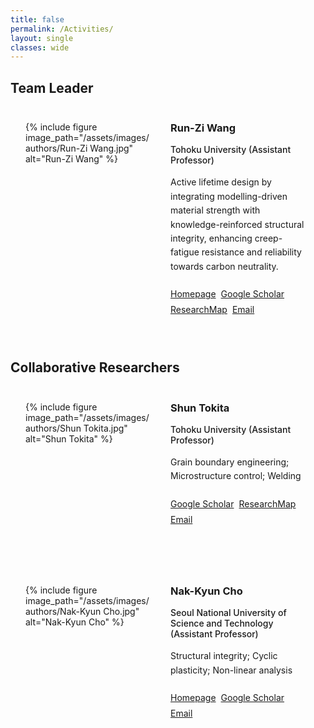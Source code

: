 ```yaml
---
title: false
permalink: /Activities/
layout: single
classes: wide
---
```

## Team Leader

<div class="member-profile">
  <div class="member-photo">
    {% include figure image_path="/assets/images/authors/Run-Zi Wang.jpg" alt="Run-Zi Wang" %}
  </div>
  <div class="member-info">
    <h3>Run-Zi Wang</h3>
    <p class="member-position">Tohoku University (Assistant Professor)</p>
    <div class="member-bio">
      Active lifetime design by integrating modelling-driven material strength with knowledge-reinforced structural integrity, enhancing creep-fatigue resistance and reliability towards carbon neutrality.
    </div>
    <div class="member-links">
      <a href="https://www.crc-ms.tohoku.ac.jp/en/result/newresearcher/runzi_index.html" class="btn btn--primary" target="_blank" rel="noopener noreferrer">
        <i class="fas fa-link fa-fw"></i> Homepage
      </a>
      <a href="https://scholar.google.com/citations?user=gZ5NubYAAAAJ&hl" class="btn btn--primary" target="_blank" rel="noopener noreferrer">
        <i class="fab fa-google fa-fw"></i> Google Scholar
      </a>
      <a href="https://researchmap.jp/rzwang" class="btn btn--primary" target="_blank" rel="noopener noreferrer">
        <i class="fas fa-link fa-fw"></i> ResearchMap
      </a>
      <a href="mailto:runzi.wang.a7@tohoku.ac.jp" class="btn btn--primary">
        <i class="fas fa-envelope fa-fw"></i> Email
      </a>
    </div>
  </div>
</div>

## Collaborative Researchers

<div class="member-profile">
  <div class="member-photo">
    {% include figure image_path="/assets/images/authors/Shun Tokita.jpg" alt="Shun Tokita" %}
  </div>
  <div class="member-info">
    <h3>Shun Tokita</h3>
    <p class="member-position">Tohoku University (Assistant Professor)</p>
    <div class="member-bio">
      Grain boundary engineering; Microstructure control; Welding
    </div>
    <div class="member-links">
      <a href="https://scholar.google.com/citations?user=f2jgg6MAAAAJ" class="btn btn--primary" target="_blank" rel="noopener noreferrer">
        <i class="fab fa-google fa-fw"></i> Google Scholar
      </a>
      <a href="https://researchmap.jp/ShunTokita" class="btn btn--primary" target="_blank" rel="noopener noreferrer">
        <i class="fas fa-link fa-fw"></i> ResearchMap
      </a>
      <a href="mailto:shun.tokita.c4@tohoku.ac.jp" class="btn btn--primary">
        <i class="fas fa-envelope fa-fw"></i> Email
      </a>
    </div>
  </div>
</div>

<div class="member-profile">
  <div class="member-photo">
    {% include figure image_path="/assets/images/authors/Nak-Kyun Cho.jpg" alt="Nak-Kyun Cho" %}
  </div>
  <div class="member-info">
    <h3>Nak-Kyun Cho</h3>
    <p class="member-position">Seoul National University of Science and Technology (Assistant Professor)</p>
    <div class="member-bio">
      Structural integrity; Cyclic plasticity; Non-linear analysis
    </div>
    <div class="member-links">
      <a href="https://noba.seoultech.ac.kr/subList/20000005643" class="btn btn--primary" target="_blank" rel="noopener noreferrer">
        <i class="fas fa-link fa-fw"></i> Homepage
      </a>
      <a href="https://scholar.google.com/citations?user=G_8yADkAAAAJ&hl" class="btn btn--primary" target="_blank" rel="noopener noreferrer">
        <i class="fab fa-google fa-fw"></i> Google Scholar
      </a>
      <a href="mailto:nkcho@seoultech.ac.kr" class="btn btn--primary">
        <i class="fas fa-envelope fa-fw"></i> Email
      </a>
    </div>
  </div>
</div>

<style>
.member-profile {
  display: grid;
  grid-template-columns: 200px 1fr;
  gap: 2rem;
  margin-bottom: 3rem;
  padding: 1.5rem;
  border: 1px solid var(--border-color);
  border-radius: 8px;
}

.member-photo img {
  border-radius: 4px;
}

.member-info h3 {
  margin-top: 0;
  color: var(--text-title-color);
}

.member-position {
  color: var(--text-muted);
  font-weight: 500;
  margin-bottom: 1rem;
}

.member-bio {
  margin-bottom: 1.5rem;
  line-height: 1.6;
}

.member-links {
  display: flex;
  flex-wrap: wrap;
  gap: 0.5rem;
}

@media (max-width: 768px) {
  .member-profile {
    grid-template-columns: 1fr;
  }
  .member-photo {
    max-width: 200px;
    margin: 0 auto;
  }
}
</style>